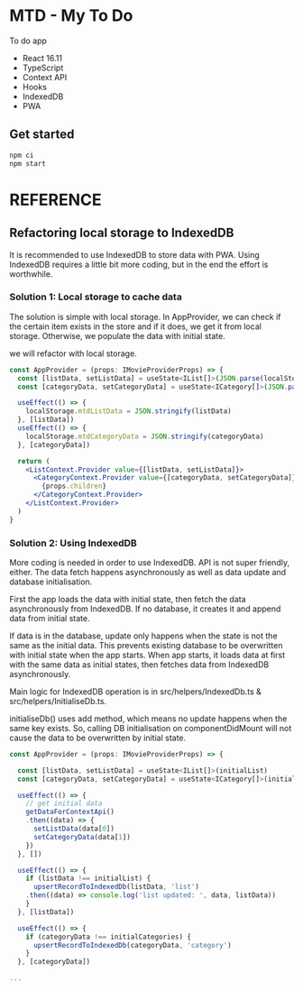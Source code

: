# MTD - My To Do

To do app
- React 16.11
- TypeScript
- Context API
- Hooks
- IndexedDB
- PWA

## Get started

```bash
npm ci
npm start
```

# REFERENCE

## Refactoring local storage to IndexedDB

It is recommended to use IndexedDB to store data with PWA. Using IndexedDB requires a little bit more coding, but in the end the effort is worthwhile.

### Solution 1: Local storage to cache data

The solution is simple with local storage. In AppProvider, we can check if the certain item exists in the store and if it does, we get it from local storage. Otherwise, we populate the data with initial state.

we will refactor with local storage.

```jsx
const AppProvider = (props: IMovieProviderProps) => {
  const [listData, setListData] = useState<IList[]>(JSON.parse(localStorage.getItem('mtdListData')) || initialList)
  const [categoryData, setCategoryData] = useState<ICategory[]>(JSON.parse(localStorage.getItem('mtdCategoryData')) || initialCategories)

  useEffect(() => {
    localStorage.mtdListData = JSON.stringify(listData)
  }, [listData])
  useEffect(() => {
    localStorage.mtdCategoryData = JSON.stringify(categoryData)
  }, [categoryData])

  return (
    <ListContext.Provider value={[listData, setListData]}>
      <CategoryContext.Provider value={[categoryData, setCategoryData]}>
        {props.children}
      </CategoryContext.Provider>
    </ListContext.Provider>
  )
}
```

### Solution 2: Using IndexedDB

More coding is needed in order to use IndexedDB. API is not super friendly, either. The data fetch happens asynchronously as well as data update and database initialisation.

First the app loads the data with initial state, then fetch the data asynchronously from IndexedDB. If no database, it creates it and append data from initial state.

If data is in the database, update only happens when the state is not the same as the initial data. This prevents existing database to be overwritten with initial state when the app starts. When app starts, it loads data at first with the same data as initial states, then fetches data from IndexedDB asynchronously.

Main logic for IndexedDB operation is in src/helpers/IndexedDb.ts & src/helpers/InitialiseDb.ts.

initialiseDb() uses add method, which means no update happens when the same key exists. So, calling DB initialisation on componentDidMount will not cause the data to be overwritten by initial state.

```jsx
const AppProvider = (props: IMovieProviderProps) => {

  const [listData, setListData] = useState<IList[]>(initialList)
  const [categoryData, setCategoryData] = useState<ICategory[]>(initialCategories)

  useEffect(() => {
    // get initial data
    getDataForContextApi()
    .then((data) => {
      setListData(data[0])
      setCategoryData(data[1])
    })
  }, [])

  useEffect(() => {
    if (listData !== initialList) {
      upsertRecordToIndexedDb(listData, 'list')
    .then((data) => console.log('list updated: ', data, listData))
    }
  }, [listData])

  useEffect(() => {
    if (categoryData !== initialCategories) {
      upsertRecordToIndexedDb(categoryData, 'category')
    }
  }, [categoryData])

...

```





